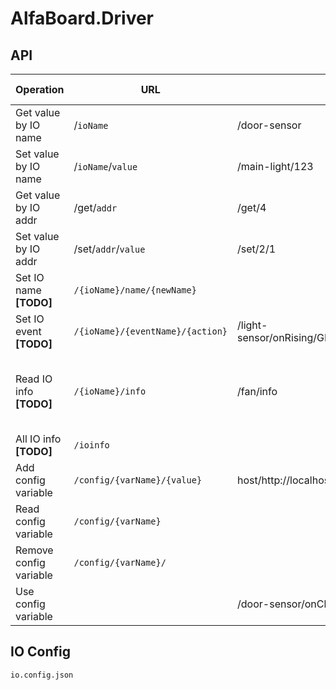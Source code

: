 # AlfaBoard.Driver

## API

| Operation                    | URL                           | Example request  | Example response   |
| ---------------------------- | ----------------------------- | ---------------- |------------------ |
| Get value by IO name         | /`ioName`                     | /door-sensor     | 1 |
| Set value by IO name         | /`ioName`/`value`             | /main-light/123  | *none* |
| Get value by IO addr         | /get/`addr`                   | /get/4           | 12 |
| Set value by IO addr         | /set/`addr`/`value`           | /set/2/1         | *none* |
| Set IO name  **[TODO]**      | `/{ioName}/name/{newName}`    |
| Set IO event **[TODO]**      | `/{ioName}/{eventName}/{action}`    | /light-sensor/onRising/GET:http://localhost:3001/set/4/4????
| Read IO info **[TODO]**      | `/{ioName}/info`              | /fan/info | { "name": "fan", "value": 123, "minValue": 0, ... }
| All IO info **[TODO]**       | `/ioinfo` |  |   |
| Add config variable                 | `/config/{varName}/{value}`        | host/http://localhost:5000 | *none*  |
| Read config variable                | `/config/{varName}`     |  |
| Remove config variable              | `/config/{varName}/`     |   |
| Use config variable                 |                   | /door-sensor/onChange/{lightsDriver}/on  |   |

## IO Config

`io.config.json`

